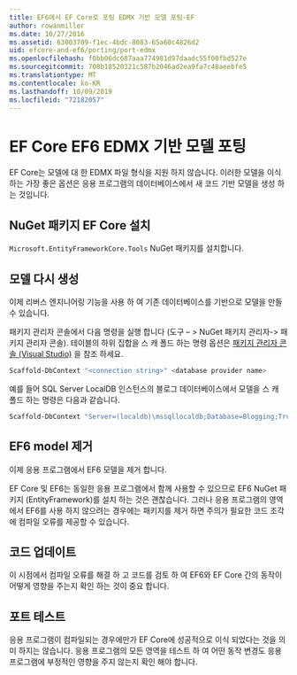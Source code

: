 ```yaml
---
title: EF6에서 EF Core로 포팅 EDMX 기반 모델 포팅-EF
author: rowanmiller
ms.date: 10/27/2016
ms.assetid: 63003709-f1ec-4bdc-8083-65a60c4826d2
uid: efcore-and-ef6/porting/port-edmx
ms.openlocfilehash: f0bb06dc687aaa774981d97daadc55f00fbd527e
ms.sourcegitcommit: 708b18520321c587b2046ad2ea9fa7c48aeebfe5
ms.translationtype: MT
ms.contentlocale: ko-KR
ms.lasthandoff: 10/09/2019
ms.locfileid: "72182057"
---
```

# <a name="porting-an-ef6-edmx-based-model-to-ef-core"></a>EF Core EF6 EDMX 기반 모델 포팅

EF Core는 모델에 대 한 EDMX 파일 형식을 지원 하지 않습니다. 이러한 모델을 이식 하는 가장 좋은 옵션은 응용 프로그램의 데이터베이스에서 새 코드 기반 모델을 생성 하는 것입니다.

## <a name="install-ef-core-nuget-packages"></a>NuGet 패키지 EF Core 설치

`Microsoft.EntityFrameworkCore.Tools` NuGet 패키지를 설치합니다.

## <a name="regenerate-the-model"></a>모델 다시 생성

이제 리버스 엔지니어링 기능을 사용 하 여 기존 데이터베이스를 기반으로 모델을 만들 수 있습니다.

패키지 관리자 콘솔에서 다음 명령을 실행 합니다 (도구 – > NuGet 패키지 관리자-> 패키지 관리자 콘솔). 테이블의 하위 집합을 스 캐 폴드 하는 명령 옵션은 [패키지 관리자 콘솔 (Visual Studio)](../../core/miscellaneous/cli/powershell.md) 을 참조 하세요.

``` powershell
Scaffold-DbContext "<connection string>" <database provider name>
```

예를 들어 SQL Server LocalDB 인스턴스의 블로그 데이터베이스에서 모델을 스 캐 폴드 하는 명령은 다음과 같습니다.

``` powershell
Scaffold-DbContext "Server=(localdb)\mssqllocaldb;Database=Blogging;Trusted_Connection=True;" Microsoft.EntityFrameworkCore.SqlServer
```

## <a name="remove-ef6-model"></a>EF6 model 제거

이제 응용 프로그램에서 EF6 모델을 제거 합니다.

EF Core 및 EF6는 동일한 응용 프로그램에서 함께 사용할 수 있으므로 EF6 NuGet 패키지 (EntityFramework)를 설치 하는 것은 괜찮습니다. 그러나 응용 프로그램의 영역에서 EF6를 사용 하지 않으려는 경우에는 패키지를 제거 하면 주의가 필요한 코드 조각에 컴파일 오류를 제공할 수 있습니다.

## <a name="update-your-code"></a>코드 업데이트

이 시점에서 컴파일 오류를 해결 하 고 코드를 검토 하 여 EF6와 EF Core 간의 동작이 어떻게 영향을 주는지 확인 하는 것이 중요 합니다.

## <a name="test-the-port"></a>포트 테스트

응용 프로그램이 컴파일되는 경우에만가 EF Core에 성공적으로 이식 되었다는 것을 의미 하지는 않습니다. 응용 프로그램의 모든 영역을 테스트 하 여 어떤 동작 변경도 응용 프로그램에 부정적인 영향을 주지 않는지 확인 해야 합니다.
